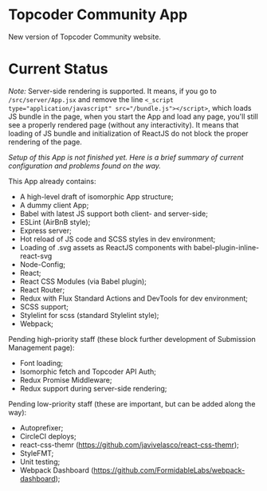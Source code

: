 # Topcoder Community App
New version of Topcoder Community website.

# Current Status

*Note:* Server-side rendering is supported. It means, if you go to `/src/server/App.jsx` and remove the line `<_script type="application/javascript" src="/bundle.js"></script>`, which loads JS bundle in the page, when you start the App and load any page, you'll still see a properly rendered page (without any interactivity). It means that loading of JS bundle and initialization of ReactJS do not block the proper rendering of the page.

*Setup of this App is not finished yet. Here is a brief summary of current configuration and problems found on the way.*

This App already contains:
- A high-level draft of isomorphic App structure;
- A dummy client App;
- Babel with latest JS support both client- and server-side;
- ESLint (AirBnB style);
- Express server;
- Hot reload of JS code and SCSS styles in dev environment;
- Loading of .svg assets as ReactJS components with babel-plugin-inline-react-svg
- Node-Config;
- React;
- React CSS Modules (via Babel plugin);
- React Router;
- Redux with Flux Standard Actions and DevTools for dev environment;
- SCSS support;
- Stylelint for scss (standard Stylelint style);
- Webpack;

Pending high-priority staff (these block further development of Submission Management page):
- Font loading;
- Isomorphic fetch and Topcoder API Auth;
- Redux Promise Middleware;
- Redux support during server-side rendering;

Pending low-priority staff (these are important, but can be added along the way):
- Autoprefixer;
- CircleCI deploys;
- react-css-themr (https://github.com/javivelasco/react-css-themr);
- StyleFMT;
- Unit testing;
- Webpack Dashboard (https://github.com/FormidableLabs/webpack-dashboard);
